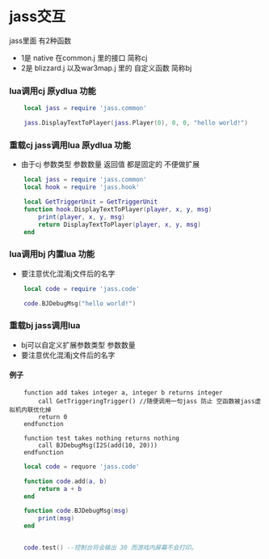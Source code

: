 # jass交互

jass里面 有2种函数  
* 1是 native 在common.j 里的接口 简称cj  
* 2是 blizzard.j 以及war3map.j 里的 自定义函数 简称bj


### lua调用cj 原ydlua 功能

```lua
    local jass = require 'jass.common'

    jass.DisplayTextToPlayer(jass.Player(0), 0, 0, "hello world!")
```


### 重载cj jass调用lua  原ydlua 功能 

* 由于cj 参数类型 参数数量 返回值 都是固定的 不便做扩展

```lua
    local jass = require 'jass.common'
    local hook = require 'jass.hook'

    local GetTriggerUnit = GetTriggerUnit
    function hook.DisplayTextToPlayer(player, x, y, msg)
        print(player, x, y, msg)
        return DisplayTextToPlayer(player, x, y, msg)
    end
```

### lua调用bj 内置lua 功能

* 要注意优化混淆j文件后的名字
```lua
    local code = require 'jass.code'

    code.BJDebugMsg("hello world!")

```

### 重载bj jass调用lua

* bj可以自定义扩展参数类型 参数数量 
* 要注意优化混淆j文件后的名字

#### 例子

```jass
    function add takes integer a, integer b returns integer 
        call GetTriggeringTrigger() //随便调用一句jass 防止 空函数被jass虚拟机内联优化掉
        return 0
    endfunction

    function test takes nothing returns nothing
        call BJDebugMsg(I2S(add(10, 20)))
    endfunction
```

```lua
    local code = requore 'jass.code'

    function code.add(a, b)
        return a + b
    end 

    function code.BJDebugMsg(msg)
        print(msg)
    end 


    code.test() --控制台将会输出 30 而游戏内屏幕不会打印。

    
```